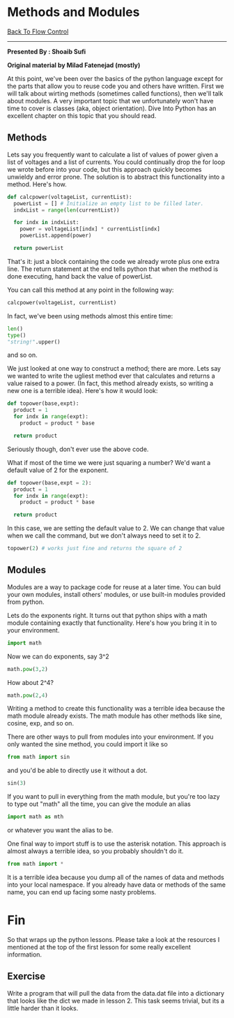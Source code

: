 # Methods and Modules

[Back To Flow
Control](https://github.com/shoaibsufi/boot-camps/tree/2013-05-oxford-dtc/python/2c-PythonFlowControl)

* * * * *

**Presented By : Shoaib Sufi**

**Original material by Milad Fatenejad (mostly)**

At this point, we've been over the basics of the python language except for the parts that allow you to reuse code you and others have written. First we will talk about wirting methods (sometimes called functions), then we'll talk about modules. A very important topic that we unfortunately won't have time to cover is classes (aka, object orientation). Dive Into Python has an excellent chapter on this topic that you should read.

## Methods

Lets say you frequently want to calculate a list of values of power given a list of voltages and a list of currents. You could continually drop the for loop we wrote before into your code, but this approach quickly becomes unwieldy and error prone. The solution is to abstract this functionality into a method. Here's how.

```python
def calcpower(voltageList, currentList):
  powerList = [] # Initialize an empty list to be filled later.
  indxList = range(len(currentList))

  for indx in indxList:
    power = voltageList[indx] * currentList[indx]
    powerList.append(power)

  return powerList
```

That's it: just a block containing the code we already wrote plus one extra line. The return statement at the end tells python that when the method is done executing, hand back the value of powerList.

You can call this method at any point in the following way:

```python
calcpower(voltageList, currentList)
```

In fact, we've been using methods almost this entire time:

```python
len()
type()
"string!".upper()
```

and so on.

We just looked at one way to construct a method; there are more. Lets say we wanted to write the ugliest method ever that calculates and returns a value raised to a power. (In fact, this method already exists, so writing a new one is a terrible idea). Here's how it would look:

```python
def topower(base,expt):
  product = 1
  for indx in range(expt):
    product = product * base

  return product
```

Seriously though, don't ever use the above code.

What if most of the time we were just squaring a number? We'd want a default value of 2 for the exponent.

```python
def topower(base,expt = 2):
  product = 1
  for indx in range(expt):
    product = product * base

  return product
```

In this case, we are setting the default value to 2. We can change that value when we call the command, but we don't always need to set it to 2.

```python
topower(2) # works just fine and returns the square of 2
```

## Modules

Modules are a way to package code for reuse at a later time. You can buld your own modules, install others' modules, or use built-in modules provided from python.

Lets do the exponents right. It turns out that python ships with a math module containing exactly that functionality. Here's how you bring it in to your environment.

```python
import math
```

Now we can do exponents, say 3^2

```python
math.pow(3,2)
```

How about 2^4?

```python
math.pow(2,4)
```

Writing a method to create this functionality was a terrible idea because the math module already exists. The math module has other methods like sine, cosine, exp, and so on.

There are other ways to pull from modules into your environment. If you only wanted the sine method, you could import it like so

```python
from math import sin
```

and you'd be able to directly use it without a dot.

```python
sin(3)
```

If you want to pull in everything from the math module, but you're too lazy to type out "math" all the time, you can give the module an alias

```python
import math as mth
```

or whatever you want the alias to be.

One final way to import stuff is to use the asterisk notation. This approach is almost always a terrible idea, so you probably shouldn't do it.

```python
from math import *
```

It is a terrible idea because you dump all of the names of data and methods into your local namespace. If you already have data or methods of the same name, you can end up facing some nasty problems.

# Fin

So that wraps up the python lessons. Please take a look at the resources I mentioned at the top of the first lesson for some really excellent information.

## Exercise

Write a program that will pull the data from the data.dat file into a dictionary that looks like the dict we made in lesson 2. This task seems trivial, but its a little harder than it looks.
